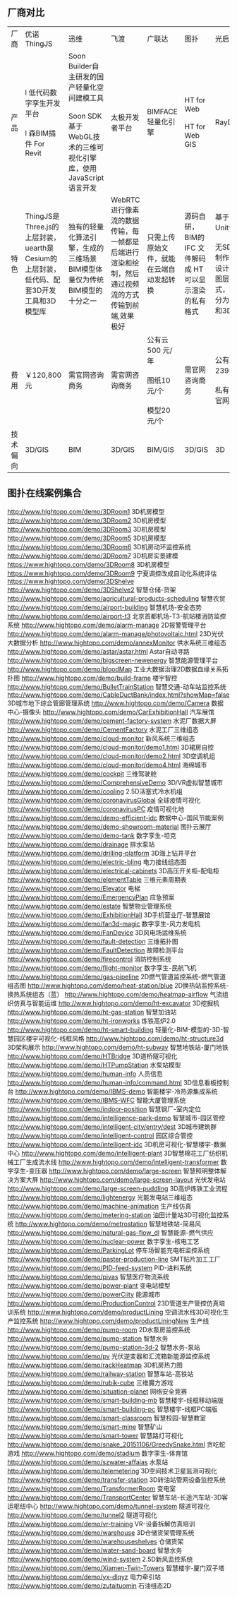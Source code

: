 ## 厂商对比

|   |   |   |   |   |   |   |
|---|---|---|---|---|---|---|
|厂商|优诺ThingJS|迅维|飞渡|广联达|图扑|光启元|
|产品|l 低代码数字孪生开发平台<br><br>l 森BIM插件 For Revit|Soon Builder自主研发的国产轻量化空间建模工具<br><br>Soon SDK基于WebGL技术的三维可视化引擎库，使用JavaScript语言开发|太极开发者平台|BIMFACE轻量化引擎|HT for Web<br><br>HT for Web GIS|RayData Web|
|特色|ThingJS是Three.js的上层封装，uearth是Cesium的上层封装，低代码、配套3D开发工具和3D模型库|独有的轻量化算法引擎，生成的三维场景BIM模型体量仅为传统BIM模型的十分之一|WebRTC进行像素流的数据传输，每一帧都是后端进行渲染和绘制，然后通过视频流的方式传输到前端,效果极好|只需上传原始文件，就能在云端自动发起转换|源码自研，BIM的IFC 文件解码成 HT 可以显示渲染的私有格式|基于UnityWebGL，<br><br>无SDK纯在线制作，采用了设计师熟悉的图层式创作方式，将编辑区分为系统UI层和3D场景层|
|费用|￥120,800元|需官网咨询商务|需官网咨询商务|公有云500 元/年<br><br>图纸10元/个<br><br>模型20元/个|需官网咨询商务|公有云部署23904元/年<br><br>私有云部署需官网咨询商务|
|技术偏向|3D/GIS|BIM|3D/GIS|BIM/GIS|3D/GIS|3D|
## 图扑在线案例集合
http://www.hightopo.com/demo/3DRoom1 3D机房模型
http://www.hightopo.com/demo/3DRoom2 3D机房模型
http://www.hightopo.com/demo/3DRoom3 3D机房模型
http://www.hightopo.com/demo/3DRoom5 3D机房模型
http://www.hightopo.com/demo/3DRoom6 3D机房动环监控系统
http://www.hightopo.com/demo/3DRoom7 3D机房实景建模
https://www.hightopo.com/demo/3DRoom8 3D机房模型
https://www.hightopo.com/demo/3DRoom9 宁夏调控改成自动化系统评估
https://www.hightopo.com/demo/3DShelve
http://www.hightopo.com/demo/3DShelve2 智慧仓储-货架
http://www.hightopo.com/demo/agricultural-products-scheduling 智慧农贸
http://www.hightopo.com/demo/airport-building 智慧机场-安全态势
http://www.hightopo.com/demo/airport-t3 北京首都机场-T3-航站楼消防监控系统
http://www.hightopo.com/demo/alarm-manage 2D报警管理平台
http://www.hightopo.com/demo/alarm-manage/photovoltaic.html 23D光伏大数据分析
http://www.hightopo.com/demo/annexMonitor 供水系统三维组态
http://www.hightopo.com/demo/astar/astar.html Astar自动寻路
http://www.hightopo.com/demo/bigscreen-newenergy 智慧能源管理平台
http://www.hightopo.com/demo/bloodMap 工业大数据治理2D数据血缘关系拓扑图
http://www.hightopo.com/demo/build-frame 楼宇智控
http://www.hightopo.com/demo/BulletTrainStation 智慧交通-动车站监控系统
http://www.hightopo.com/demo/CableDuctBank/index.html?showMap=false 3D城市地下综合管廊管理系统
http://www.hightopo.com/demo/Camera 数据中心-摄像头
http://www.hightopo.com/demo/CarExhibitionHall 汽车展馆
http://www.hightopo.com/demo/cement-factory-system 水泥厂数据大屏
http://www.hightopo.com/demo/CementFactory 水泥工厂三维组态
http://www.hightopo.com/demo/cloud-monitor 新风系统三维组态
http://www.hightopo.com/demo/cloud-monitor/demo1.html 3D裙房自控
http://www.hightopo.com/demo/cloud-monitor/demo2.html 3D空调机组
http://www.hightopo.com/demo/cloud-monitor/demo4.html 海绵城市
http://www.hightopo.com/demo/cockpit 三维驾驶舱
http://www.hightopo.com/demo/ComprehensiveDemo 3D/VR虚拟智慧城市
http://www.hightopo.com/demo/cooling 2.5D活塞式冷水机组
http://www.hightopo.com/demo/coronavirusGlobal 全球疫情可视化
http://www.hightopo.com/demo/coronavirusPC 疫情可视化地
http://www.hightopo.com/demo/demo-efficient-idc 数据中心-国风节能案例
http://www.hightopo.com/demo/demo-showroom-material 图扑云展厅
http://www.hightopo.com/demo/demo-tank 数字孪生-坦克
http://www.hightopo.com/demo/drainage 排水泵站
http://www.hightopo.com/demo/drilling-platform 3D海上钻井平台
http://www.hightopo.com/demo/electric-bling 电力接线组态图
http://www.hightopo.com/demo/electrical-cabinets 3D高压开关柜-配电柜
http://www.hightopo.com/demo/elementTable 三维元素周期表
http://www.hightopo.com/demo/Elevator 电梯
http://www.hightopo.com/demo/EmergencyPlan 应急预案
http://www.hightopo.com/demo/estate 智慧物业管理系统
http://www.hightopo.com/demo/ExhibitionHall 3D手机营业厅-智慧展馆
http://www.hightopo.com/demo/fan3d-magic 数字孪生-风力发电机
http://www.hightopo.com/demo/FanDevice 3D风电场运维系统
http://www.hightopo.com/demo/fault-detection 三维拓扑图
http://www.hightopo.com/demo/FaultDetection 故障检测平台
http://www.hightopo.com/demo/firecontrol 消防控制系统
http://www.hightopo.com/demo/flight-monitor 数字孪生-民航飞机
http://www.hightopo.com/demo/gas-pipeline 2D燃气管道监控系统-燃气管道组态图
http://www.hightopo.com/demo/heat-station/blue 2D换热站监控系统-换热系统组态（蓝）
http://www.hightopo.com/demo/heatmap-airflow 气流组织仿真与智能运维
http://www.hightopo.com/demo/ht-excavator 3D挖掘机
http://www.hightopo.com/demo/ht-gas-station 智慧加油站
http://www.hightopo.com/demo/ht-ironworks 炼铁高炉2.0
http://www.hightopo.com/demo/ht-smart-building 轻量化-BIM-模型的-3D-智慧园区楼宇可视化-线框风格
http://www.hightopo.com/demo/ht-structure3d 3D架构展示
http://www.hightopo.com/demo/ht-subway 智慧地铁站-厦门地铁
http://www.hightopo.com/demo/HTBridge 3D道桥隧可视化
http://www.hightopo.com/demo/HTPumpStation 水泵站模型
http://www.hightopo.com/demo/human-info 人员信息
http://www.hightopo.com/demo/human-info/command.html 3D信息看板控制台
http://www.hightopo.com/demo/IBMS-demo 智能楼宇-冷热源集成系统
http://www.hightopo.com/demo/IBMS-WFC 智能大厦管理系统
http://www.hightopo.com/demo/indoor-position 智慧钢厂-室内定位
http://www.hightopo.com/demo/intelligence-park-demo 智慧城市-园区管控
http://www.hightopo.com/demo/intelligent-city/entry/dest 3D城市建筑群
http://www.hightopo.com/demo/intelligent-control 园区综合管控
http://www.hightopo.com/demo/intelligent-idc 3D机房可视化-智慧楼宇-数据中心
http://www.hightopo.com/demo/intelligent-plant 3D智慧棉花工厂纺织机械工厂生成流水线
http://www.hightopo.com/demo/intelligent-transformer 数字孪生-变压器
http://www.hightopo.com/demo/large-screen 智慧照明整体解决方案大屏
http://www.hightopo.com/demo/large-screen-layout 光伏发电站
http://www.hightopo.com/demo/large-screen-puddling 3D高炉炼铁工业流程
http://www.hightopo.com/demo/lightenergy 光能发电站三维组态
http://www.hightopo.com/demo/machine-animation 生产线仿真
http://www.hightopo.com/demo/metering-station 油田计量站3D可视化监控系统
http://www.hightopo.com/demo/metrostation 智慧地铁站-简易风
http://www.hightopo.com/demo/natural-gas-flow_dl 智慧能源-燃气供应
http://www.hightopo.com/demo/nuclear-power 数字孪生-核电工艺
http://www.hightopo.com/demo/ParkingLot 停车场智能充电桩监控系统
http://www.hightopo.com/demo/paster-production-line SMT贴片加工工厂
http://www.hightopo.com/demo/PID-feed-system PID-进料系统
http://www.hightopo.com/demo/pivas 智慧医疗物流系统
http://www.hightopo.com/demo/power-plant 变电站模型
http://www.hightopo.com/demo/powerCiity 能源城市
http://www.hightopo.com/demo/ProductionControl 23D管道生产管控仿真培训系统
http://www.hightopo.com/demo/productLining 空调流水线3D可视化生产监控系统
http://www.hightopo.com/demo/productLiningNew 生产线
http://www.hightopo.com/demo/pump-room 2D水泵房监控系统
http://www.hightopo.com/demo/pump-station 智慧水务
http://www.hightopo.com/demo/pump-station-3d-2 智慧水务-泵站
http://www.hightopo.com/demo/pv 光伏逆变器和汇流箱新能源监控系统
http://www.hightopo.com/demo/rackHeatmap 3D机房热力图
http://www.hightopo.com/demo/railway-station 智慧车站-高铁站
http://www.hightopo.com/demo/rubik-cube 三维魔方游戏
http://www.hightopo.com/demo/situation-planet 网络安全竞赛
http://www.hightopo.com/demo/smart-building-mb 智慧楼宇-线框移动端版
http://www.hightopo.com/demo/smart-building-pc 智慧楼宇-线框PC端版
http://www.hightopo.com/demo/smart-classroom 智慧校园-智慧教室
http://www.hightopo.com/demo/smart-mine 智慧矿山
http://www.hightopo.com/demo/smart-tower 智慧路灯可视化
http://www.hightopo.com/demo/snake_20151106/GreedySnake.html 贪吃蛇游戏
http://www.hightopo.com/demo/stadium 数字孪生-体育馆
http://www.hightopo.com/demo/szwater-affaias 水泵站
http://www.hightopo.com/demo/telemetering 3D空间技术卫星监测可视化
http://www.hightopo.com/demo/transfer-station 3D转油站管网设备监控系统
http://www.hightopo.com/demo/TransformerRoom 变电室
http://www.hightopo.com/demo/TransportCenter 智慧车站-长途汽车站-3D客运枢纽中心
http://www.hightopo.com/demo/tunnel-system 隧道可视化
http://www.hightopo.com/demo/tunnel2 隧道可视化
http://www.hightopo.com/demo/vr-training VR-设备拆解仿真培训
http://www.hightopo.com/demo/warehouse 3D仓储货架管理系统
http://www.hightopo.com/demo/warehouseshelves 仓储货架
http://www.hightopo.com/demo/water-sand-board 智慧水务
http://www.hightopo.com/demo/wind-system 2.5D新风监控系统
http://www.hightopo.com/demo/Xiamen-Twin-Towers 智慧楼宇-厦门双子塔
http://www.hightopo.com/demo/yx-dlqyz 电力牵引站
http://www.hightopo.com/demo/zutaituomin 石油组态2D